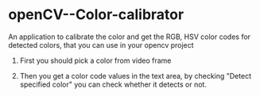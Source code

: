 # openCV--Color-calibrator
An application to calibrate the color and get the RGB, HSV color codes for detected colors, that you can use in your opencv project

1. First you should pick a color from video frame

2. Then you get a color code values in the text area, by checking "Detect specified color" you can check whether it detects or not.
